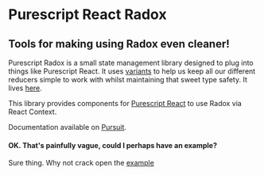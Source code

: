 # Purescript React Radox

## Tools for making using Radox even cleaner!

Purescript Radox is a small state management library designed to plug into things like Purescript React. It uses [variants](https://github.com/natefaubion/purescript-variant) to help us keep all our different reducers simple to work with whilst maintaining that sweet type safety. It lives [here](https://github.com/danieljharvey/purescript-radox).

This library provides components for [Purescript React](https://github.com/purescript-contrib/purescript-react) to use Radox via React Context.

Documentation available on [Pursuit](https://pursuit.purescript.org/packages/purescript-react-radox).

#### OK. That's painfully vague, could I perhaps have an example?

Sure thing. Why not crack open the
[example](https://github.com/danieljharvey/purescript-radox-example)
